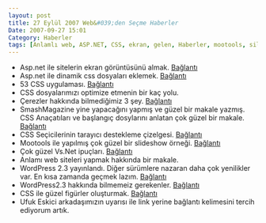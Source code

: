 ```yaml
---
layout: post
title: 27 Eylül 2007 Web&#039;den Seçme Haberler
Date: 2007-09-27 15:01
Category: Haberler
tags: [Anlamlı web, ASP.NET, CSS, ekran, gelen, Haberler, mootools, sildeshow]
---
```


-   Asp.net ile sitelerin ekran görüntüsünü almak. [Bağlantı][]
-   Asp.net ile dinamik css dosyaları eklemek. [Bağlantı][1]
-   53 CSS uygulaması. [Bağlantı][2]
-   CSS dosyalarımızı optimize etmenin bir kaç yolu. 
-   Çerezler hakkında bilmediğimiz 3 şey. [Bağlantı][4]
-   SmashMagazine yine yapacağını yapmış ve güzel bir makale yazmış. CSS
    Anaçatıları ve başlangıç dosylarını anlatan çok güzel bir makale.
    [Bağlantı][5]
-   CSS Seçicilerinin tarayıcı destekleme çizelgesi. [Bağlantı][6]
-   Mootools ile yapılmış çok güzel bir slideshow örneği. [Bağlantı][7]
-   Çok güzel Vs.Net ipuçları. [Bağlantı][8]
-   Anlamı web siteleri yapmak hakkında bir makale.
-   WordPress 2.3 yayınlandı. Diğer sürümlere nazaran daha çok
    yenilikler var. En kısa zamanda geçmek lazım. [Bağlantı][10]
-   WordPress2.3 hakkında bilmemeiz gerekenler. [Bağlantı][11]
-   CSS ile güzel figürler oluşturmak. [Bağlantı][12]
-   Ufuk Eskici arkadaşımızın uyarısı ile link yerine bağlantı
    kelimesini tercih ediyorum artık.


  [Bağlantı]: http://www.codegod.de/WebAppCodeGod/screenshot-of-webpage-with-aspnet-AID398.aspx
    "asp.net ile ekran görüntüsü almak"
  [1]: http://west-wind.com/weblog/posts/158367.aspx
    "asp.net ile dinamik css eklemek"
  [2]: http://www.smashingmagazine.com/2007/01/19/53-css-techniques-you-couldnt-live-without/
    "53 css uygulaması"
  [4]: http://www.sitepoint.com/blogs/2007/09/24/3-things-about-cookies-you-may-not-know/
    "çerezler"
  [5]: http://www.smashingmagazine.com/2007/09/21/css-frameworks-css-reset-design-from-scratch/
    "CSS anaçatıları ve başlangıç dosyaları"
  [6]: http://dev.l-c-n.com/CSS3-selectors/browser-support.php
    "css seçici çizelgesi"
  [7]: http://www.e2interactive.com/e2_photo_gallery/ "slideshow"
  [8]: http://www.chinhdo.com/chinh/blog/20070920/top-11-visual-studio-2005-ide-tips-and-tricks-to-make-you-a-more-productive-developer/
    "Vs.net ipuçları"
  [10]: http://wordpress.org/development/2007/09/wordpress-23/
    "wordPress 2.3"
  [11]: http://technosailor.com/10-things-you-need-to-know-about-wordpress-23/
    "WordPress 2.3 hakkında bilmemeiz gereknler"
  [12]: http://www.alistapart.com/articles/figurehandler
    "güzel figürler oluşturmak"
